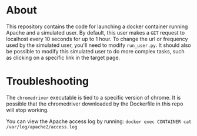 # About

This repository contains the code for launching a docker  container running
Apache and a simulated user. By default, this user makes a `GET` request to
localhost every 10 seconds for up to 1 hour.  To change the url or frequency
used by the simulated user, you'll need to modify `run_user.py`. It should also
be possible to modify this simulated user to do more complex tasks, such as
clicking on a specific link in the target page.


# Troubleshooting

The `chromedriver` executable is tied to a specific version of chrome. It is
possible that the chromedriver downloaded by the Dockerfile in this repo will
stop working.  

You can view the Apache access log by running: `docker exec CONTAINER cat
/var/log/apache2/access.log`
